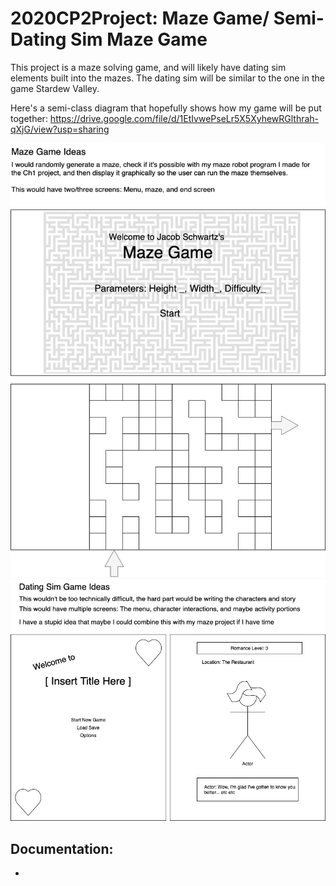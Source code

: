 # 2020CP2Project: Maze Game/ Semi-Dating Sim Maze Game
This project is a maze solving game, and will likely have dating sim elements built into the mazes.
The dating sim will be similar to the one in the game Stardew Valley.

Here's a semi-class diagram that hopefully shows how my game will be put together: https://drive.google.com/file/d/1EtIvwePseLr5X5XyhewRGlthrah-qXjG/view?usp=sharing

![MazeGameGUI](https://github.com/Bamboo72/2020CP2Project/blob/main/MazeGameGUI.jpg)
![DatingGameGUI](https://github.com/Bamboo72/2020CP2Project/blob/main/DatingSimGUI%20(1).jpg)

## Documentation: 
*
